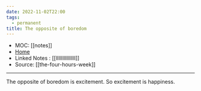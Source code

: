 ```yaml
---
date: 2022-11-02T22:00
tags:
  - permanent
title: The opposite of boredom
---
```

- MOC: [[notes]]
- [Home](https://misudashi.ga/)
- Linked Notes : [[lIllIIllllllIlI]]
- Source: [[the-four-hours-week]]
----------
The opposite of boredom is excitement. So excitement is happiness.